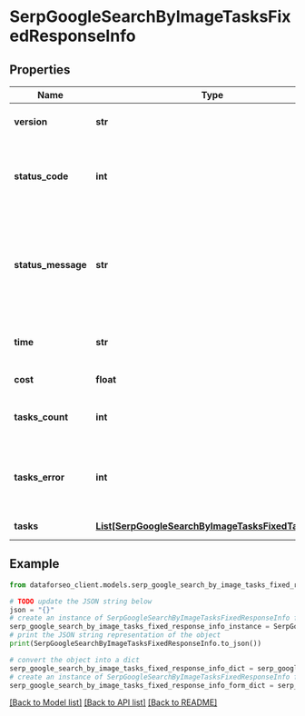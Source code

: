 # SerpGoogleSearchByImageTasksFixedResponseInfo


## Properties

Name | Type | Description | Notes
------------ | ------------- | ------------- | -------------
**version** | **str** | the current version of the API | [optional] 
**status_code** | **int** | general status code you can find the full list of the response codes here | [optional] 
**status_message** | **str** | general informational message you can find the full list of general informational messages here | [optional] 
**time** | **str** | total execution time, seconds | [optional] 
**cost** | **float** | total tasks cost, USD | [optional] 
**tasks_count** | **int** | the number of tasks in the tasks array | [optional] 
**tasks_error** | **int** | the number of tasks in the tasks array returned with an error | [optional] 
**tasks** | [**List[SerpGoogleSearchByImageTasksFixedTaskInfo]**](SerpGoogleSearchByImageTasksFixedTaskInfo.md) | array of tasks | [optional] 

## Example

```python
from dataforseo_client.models.serp_google_search_by_image_tasks_fixed_response_info import SerpGoogleSearchByImageTasksFixedResponseInfo

# TODO update the JSON string below
json = "{}"
# create an instance of SerpGoogleSearchByImageTasksFixedResponseInfo from a JSON string
serp_google_search_by_image_tasks_fixed_response_info_instance = SerpGoogleSearchByImageTasksFixedResponseInfo.from_json(json)
# print the JSON string representation of the object
print(SerpGoogleSearchByImageTasksFixedResponseInfo.to_json())

# convert the object into a dict
serp_google_search_by_image_tasks_fixed_response_info_dict = serp_google_search_by_image_tasks_fixed_response_info_instance.to_dict()
# create an instance of SerpGoogleSearchByImageTasksFixedResponseInfo from a dict
serp_google_search_by_image_tasks_fixed_response_info_form_dict = serp_google_search_by_image_tasks_fixed_response_info.from_dict(serp_google_search_by_image_tasks_fixed_response_info_dict)
```
[[Back to Model list]](../README.md#documentation-for-models) [[Back to API list]](../README.md#documentation-for-api-endpoints) [[Back to README]](../README.md)


